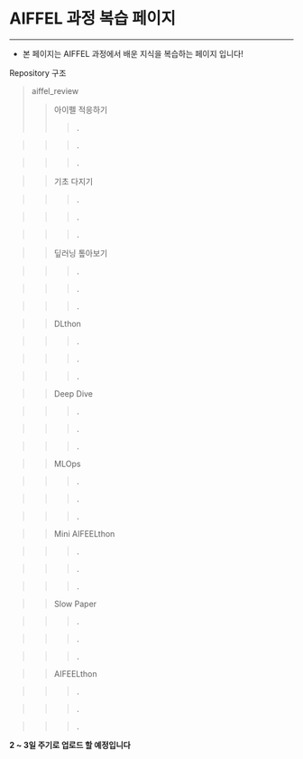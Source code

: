 # AIFFEL 과정 복습 페이지
---

- 본 페이지는 AIFFEL 과정에서 배운 지식을 복습하는 페이지 입니다!


Repository 구조


> aiffel_review
>	> 아이펠 적응하기
>	>	>	.

>	>	>	.

>	>	>	.

>	> 기초 다지기

>	>	>	.

>	>	>	.

>	>	>	.

>	> 딮러닝 톺아보기

>	>	>	.

>	>	>	.

>	>	>	.

>	> DLthon

>	>	>	.

>	>	>	.

>	>	>	.

>	> Deep Dive

>	>	>	.

>	>	>	.

>	>	>	.

>	> MLOps

>	>	>	.

>	>	>	.

>	>	>	.

>	> Mini AIFEELthon

>	>	>	.

>	>	>	.

>	>	>	.

>	> Slow Paper

>	>	>	.

>	>	>	.

>	>	>	.

>	> AIFEELthon

>	>	>	.

>	>	>	.

>	>	>	.


__2 ~ 3일 주기로 업로드 할 예정입니다__
